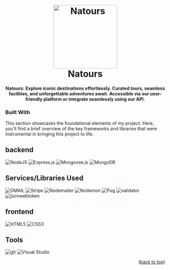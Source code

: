 <h1 align="center">
  <br>
  <a href="https://github.com/Nikh9123/Natours"><img src="https://natours.netlify.app/img/logo-green-2x.png" alt="Natours" width="200"></a>
  <br>
  Natours
  <br>
</h1>

<h4 align="center">Natours: Explore iconic destinations effortlessly. Curated tours, seamless facilities, and unforgettable adventures await. Accessible via our user-friendly platform or integrate seamlessly using our API.</h4>

### Built With

This section showcases the foundational elements of my project. Here, you'll find a brief overview of the key frameworks and libraries that were instrumental in bringing this project to life.

## backend

![NodeJS](https://img.shields.io/badge/node.js-%2343853D.svg?style=for-the-badge&logo=node-dot-js&logoColor=white)
![Express.js](https://img.shields.io/badge/express.js-%23404d59.svg?style=for-the-badge&logo=express&logoColor=%2361DAFB)
![Mongoose.js](https://img.shields.io/badge/mongoose.js-brown?style=for-the-badge&logo=mongoose&logoColor=brown&labelColor=white)
![MongoDB](https://img.shields.io/badge/-MongoDB-13aa52?style=for-the-badge&logo=mongodb&logoColor=white)

## Services/Libraries Used
![GMAIL](https://img.shields.io/badge/gmail-brown?style=for-the-badge&logo=gmail&labelColor=white)
![Stripe](https://img.shields.io/badge/stripe-green?style=for-the-badge&logo=stripe&labelColor=white
)
![Nodemailer](https://img.shields.io/badge/nodemailer-blue?style=for-the-badge
)
![Nodemon](https://img.shields.io/badge/nodemon-green?style=for-the-badge&logo=nodemon&logoColor=white
)
![Pug](https://img.shields.io/badge/pug-brown?style=for-the-badge&logo=pug&logoColor=white
)
![validator](https://img.shields.io/badge/validator-grey?style=for-the-badge&logo=validator&logoColor=white
)
![jsonwebtoken](https://img.shields.io/badge/JWT-000000?style=for-the-badge&logo=JSON%20web%20tokens&logoColor=white)


## frontend 

![HTML5](https://img.shields.io/badge/html5-%23E34F26.svg?style=for-the-badge&logo=html5&logoColor=white)
![CSS3](https://img.shields.io/badge/css3-%231572B6.svg?style=for-the-badge&logo=css3&logoColor=white)


## Tools

![git](https://img.shields.io/badge/-Git-F05032?style=for-the-badge&logo=git&logoColor=white)
![Visual Studio](https://img.shields.io/badge/visualstudio-black?style=for-the-badge&logo=visual%20studio&logoColor=blue
)

<p align="right">(<a href="#readme-top">back to top</a>)</p>
